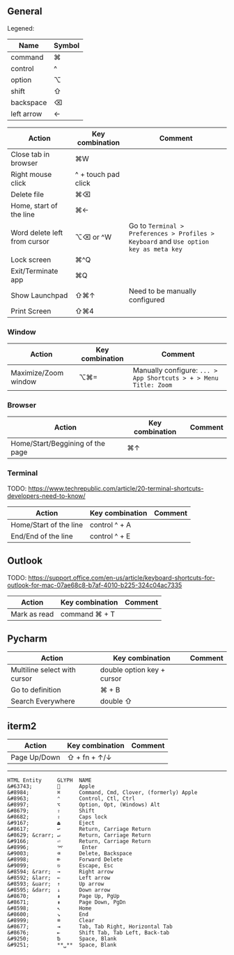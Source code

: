 ## General 

Legened: 

| Name | Symbol | 
| --- | --- |
| command | ⌘ |
| control | ^ |
| option | ⌥ |
| shift | ⇧ |
| backspace | ⌫ |
| left arrow | ← | 


| Action | Key combination | Comment | 
| --- | --- | --- | 
| Close tab in browser |  ⌘W | |
| Right mouse click |  ^ + touch pad click | |
| Delete file | ⌘⌫ | |
| Home, start of the line | ⌘← | |
| Word delete left from cursor | ⌥⌫  or ^W | Go to `Terminal > Preferences > Profiles > Keyboard` and `Use option key as meta key` |
| Lock screen | ⌘^Q | | 
| Exit/Terminate app | ⌘Q | | 
| Show Launchpad | ⇧⌘↑ | Need to be manually configured | 
| Print Screen | ⇧⌘4 | |

### Window

| Action | Key combination | Comment | 
| --- | --- | --- | 
| Maximize/Zoom window | ⌥⌘= | Manually configure: `... > App Shortcuts > + > Menu Title: Zoom` | 

### Browser 

| Action | Key combination | Comment | 
| --- | --- | --- | 
| Home/Start/Beggining of the page | ⌘↑ | 

### Terminal 


TODO: https://www.techrepublic.com/article/20-terminal-shortcuts-developers-need-to-know/

| Action | Key combination | Comment | 
| --- | --- | --- | 
| Home/Start of the line | control ^ + A | |
| End/End of the line | control ^ + E | | 


## Outlook

TODO: https://support.office.com/en-us/article/keyboard-shortcuts-for-outlook-for-mac-07ae68c8-b7af-4010-b225-324c04ac7335

| Action | Key combination | Comment | 
| --- | --- | --- | 
| Mark as read | command ⌘ + T | |


## Pycharm 

| Action | Key combination | Comment | 
| --- | --- | --- | 
| Multiline select with cursor | double option key + cursor | |
| Go to definition | ⌘ + B | |
| Search Everywhere | double ⇧ | | 


## iterm2 

| Action | Key combination | Comment | 
| --- | --- | --- | 
| Page Up/Down | ⇧ + fn + ↑/↓ | |


---

```
HTML Entity     GLYPH  NAME
&#63743;              Apple
&#8984;         ⌘      Command, Cmd, Clover, (formerly) Apple
&#8963;         ⌃      Control, Ctl, Ctrl
&#8997;         ⌥      Option, Opt, (Windows) Alt
&#8679;         ⇧      Shift
&#8682;         ⇪      Caps lock
&#9167;         ⏏      Eject
&#8617;         ↩      Return, Carriage Return
&#8629; &crarr; ↵      Return, Carriage Return
&#9166;         ⏎      Return, Carriage Return
&#8996;         ⌤      Enter
&#9003;         ⌫      Delete, Backspace
&#8998;         ⌦      Forward Delete
&#9099;         ⎋      Escape, Esc
&#8594; &rarr;  →      Right arrow
&#8592; &larr;  ←      Left arrow
&#8593; &uarr;  ↑      Up arrow
&#8595; &darr;  ↓      Down arrow
&#8670;         ⇞      Page Up, PgUp
&#8671;         ⇟      Page Down, PgDn
&#8598;         ↖      Home
&#8600;         ↘      End
&#8999;         ⌧      Clear
&#8677;         ⇥      Tab, Tab Right, Horizontal Tab
&#8676;         ⇤      Shift Tab, Tab Left, Back-tab
&#9250;         ␢      Space, Blank
&#9251;         **␣**  Space, Blank
```
